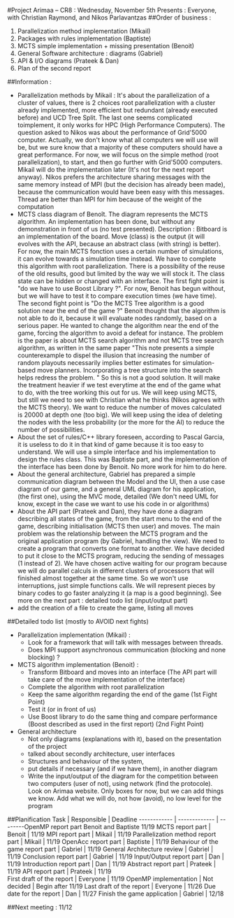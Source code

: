 ﻿#Project Arimaa – CR8 : Wednesday, November 5th
Presents : Everyone, with Christian Raymond, and Nikos Parlavantzas
##Order of business :
1. Parallelization method implementation (Mikail)
2. Packages with rules implementation (Baptiste)
3. MCTS simple implementation + missing presentation (Benoit)
4. General Software architecture : diagrams (Gabriel)
5. API & I/O diagrams (Prateek & Dan)
6. Plan of the second report

##Information :
- Parallelization methods by Mikail : It's about the parallelization of a cluster of values, there is 2 choices  root parallelization with a cluster already implemented, more efficient but redundant (already executed before) and UCD Tree Split. The last one seems complicated toimplement, it only works for HPC (High Performance Computers). The question asked to Nikos was about the performance of Grid'5000 computer. Actually, we don't know what all computers we will use will be, but we sure know that a majority of these computers should have a great performance. For now, we will focus on the simple method (root parallelization), to start, and then go further with Grid'5000 computers. Mikail will do the implementation later (It's not for the next report anyway). Nikos prefers the architecture sharing messages with the same memory instead of MPI (but the decision has already been made), because the communication would have been easy with this messages. Thread are better than MPI for him because of the weight of the computation
- MCTS class diagram of Benoît. The diagram represents the MCTS algorithm. An implementation has been done, but without any demonstration in front of us (no test presented). Description : Bitboard is an implementation of the board. Move (class) is the output (it will evolves with the API, because an abstract class (with string) is better). For now, the main MCTS fonction uses a certain number of simulations, it can evolve towards a simulation time instead. We have to complete this algorithm with root parallelization. There is a possibility of the reuse of the old results, good but limited by the way we will stock it. The class state can be hidden or changed with an interface. The first fight point is "do we have to use Boost Library ?". For now, Benoit has begun without, but we will have to test it to compare execution times (we have time). The second fight point is "Do the MCTS Tree algorithm is a good solution near the end of the game ?" Benoit thought that the algorithm is not able to do it, because it will evaluate nodes randomly, based on a serious paper. He wanted to change the algorithm near the end of the game, forcing the algorithm to avoid a defeat for instance. The problem is the paper is about MCTS search algorithm and not MCTS tree search algorithm, as written in the same paper 	"This note presents a simple counterexample to dispel the illusion that increasing the
		number of random playouts necessarily implies better estimates for simulation-based
		move planners. Incorporating a tree structure into the search helps redress the problem. "
	So this is not a good solution. It will make the treatment heavier if we test everytime at the 	end of the game what to do, with the tree working this out for us. We will keep using MCTS, 	but still we need to see with Christian what he thinks (Nikos agrees with the MCTS theory).
	We want to reduce the number of moves calculated is 20000 at depth one (too big).
	We will keep using the idea of deleting the nodes with the less probability (or the more for 	the AI) to reduce the number of possibilities.
- About the set of rules/C++ library foreseen, according to Pascal Garcia, it is useless to do it in that kind of game because it is too easy to understand. We will use a simple interface and his implementation to design the rules class. This was Baptiste part, and the implementation of the interface has been done by Benoit. No more work for him to do here.
- About the general architecture, Gabriel has prepared a simple communication diagram between the Model and the UI, then a use case diagram of our game, and a general UML diagram for his application, (the first one), using the MVC mode, detailed (We don't need UML for know, except in the case we want to use his code in or algorithms)
- About the API part (Prateek and Dan), they have done a diagram describing all states of the game, from the start menu to the end of the game, describing initialisation (MCTS then user) and moves. The main problem was the relationship between the MCTS program and the original application program (by Gabriel, handling the view). We need to create a program that converts one format to another. We have decided to put it close to the MCTS program, reducing the sending of messages (1 instead of 2).
We have chosen active waiting for our program because we will do parallel calculs in different clusters of processors that will finished almost together at the same time. So we won't use interruptions, just simple functions calls.
We will represent pieces by binary codes to go faster analyzing it (a map is a good beginning). See more on the next part : detailed todo list (input/output part)
- add the creation of a file to create the game, listing all moves

##Detailed todo list (mostly to AVOID next fights)
- Parallelization implementation (Mikail) :
	- Look for a framework that will talk with messages between threads. 
	- Does MPI support asynchronous communication (blocking and none blocking) ?
- MCTS algorithm implementation (Benoit) : 
	- Transform Bitboard and moves into an interface (The API part will take care of the move implementation of the interface)
	- Complete the algorithm with root parallelization
	- Keep the same algorithm regarding the end of the game (1st Fight Point)
	- Test it (or in front of us)
	- Use Boost library to do the same thing and compare performance (Boost described as used in the first report) (2nd Fight Point)
- General architecture
	- Not only diagrams (explanations with it), based on the presentation of the project
	- talked about secondly architecture, user interfaces
	- Structures and behaviour of the system, 
	- put details if necessary (and if we have them), in another diagram
	- Write the input/output of the diagram for the competition between two computers (user of not), using network (find the protocole). Look on Arimaa website. Only boxes for now, but we can add things we know. Add what we will do, not how (avoid), no low level for the program


##Planification
Task		|						Responsible	|	Deadline
------------ | ------------- | --------OpenMP report part							Benoit	and Baptiste	11/19
MCTS report part					 | 		Benoit		 | 	11/19
MPI report part						 | 	Mikail		 | 	11/19
Parallelization method report part		 | 			Mikail		 | 	11/19
OpenAcc report part						 | 	Baptiste	 | 	11/19
Behaviour of the game report part		 | 			Gabriel	 | 	11/19
General Architecture review				 | 		Gabriel	 | 	11/19
Conclusion report part					 | 	Gabriel	 | 	11/19
Input/Output report part				 | 		Dan	 | 		11/19
Introduction report part				 | 		Dan		 | 	11/19
Abstract report part					 | 		Prateek	 | 	11/19
API report part							 | Prateek	 | 	11/19	
First draft of the report				 | 		Everyone	 | 	11/19
OpenMP implementation					 | 	Not decided	 | Begin after 11/19
Last draft of the report				 | 		Everyone	 | 	11/26
Due date for the report					 | 	Dan			 | 11/27
Finish the game application			 | 		Gabriel	 | 	12/18

##Next meeting : 11/12
